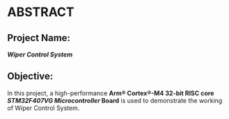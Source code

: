 # ABSTRACT
## Project Name:
***Wiper Control System***
## Objective:
In this project, a high-performance **Arm® Cortex®-M4 32-bit RISC core _STM32F407VG Microcontroller_ Board** is used to demonstrate the working of Wiper Control System.

